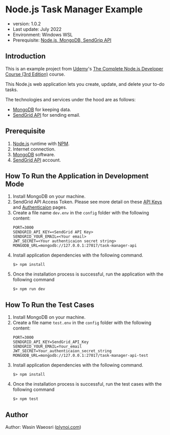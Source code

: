 # Node.js Task Manager Example
- version: 1.0.2
- Last update: July 2022
- Environment: Windows WSL
- Prerequisite: [Node.js, MongoDB, SendGrip API](#prerequisite)

## <a id="intro"></a>Introduction

This is an example project from [Udemy](https://www.udemy.com/)'s [The Complete Node.js Developer Course (3rd Edition)](https://www.udemy.com/course/the-complete-nodejs-developer-course-2/) course.

This Node.js web application lets you create, update, and delete your to-do tasks. 

The technologies and services under the hood are as follows:
* [MongoDB](https://www.mongodb.com/) for keeping data.
* [SendGrid API](https://sendgrid.com/) for sending email.

## <a id="prerequisite"></a>Prerequisite
1. [Node.js](https://nodejs.org/en/) runtime with [NPM](https://www.npmjs.com/).
2. Internet connection.
3. [MongoDB](https://www.mongodb.com/) software.
4. [SendGrid API](hhttps://sendgrid.com/) account.

## <a id="running"></a>How To Run the Application in Development Mode

1. Install MongoDB on your machine.
2. SendGrid API Access Token. Please see more detail on these [API Keys](https://docs.sendgrid.com/ui/account-and-settings/api-keys) and [Authenticaion](https://docs.sendgrid.com/for-developers/sending-email/authentication) pages.
3. Create a file name ```dev.env``` in the ```config``` folder with the following content:
    ```
    PORT=3000
    SENDGRID_API_KEY=<SendGrid API Key>
    SENDGRID_YOUR_EMAIL=<Your email>
    JWT_SECRET=<Your authenticaion secret string>
    MONGODB_URL=mongodb://127.0.0.1:27017/task-manager-api
    ```
4. Install application dependencies with the following command.
    ```
    $> npm install
    ```
5. Once the installation process is successful, run the application with the following command
    ```
    $> npm run dev
    ```

## <a id="test"></a>How To Run the Test Cases

1. Install MongoDB on your machine.
2. Create a file name ```test.env``` in the ```config``` folder with the following content:
    ```
    PORT=3000
    SENDGRID_API_KEY=SendGrid_API_Key
    SENDGRID_YOUR_EMAIL=Your_email
    JWT_SECRET=Your_authenticaion_secret_string
    MONGODB_URL=mongodb://127.0.0.1:27017/task-manager-api-test
    ```
4. Install application dependencies with the following command.
    ```
    $> npm install
    ```
5. Once the installation process is successful, run the test cases with the following command
    ```
    $> npm test
    ```

## <a id="author"></a>Author

Author: Wasin Waeosri ([plynoi.com](https://plynoi.com/))